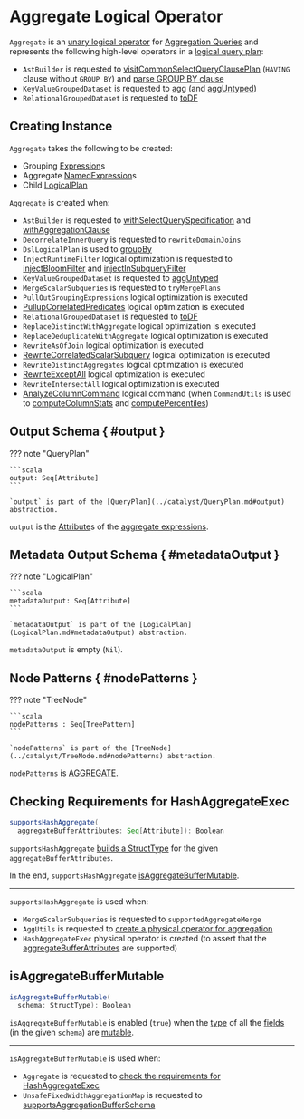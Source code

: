 # Aggregate Logical Operator

`Aggregate` is an [unary logical operator](LogicalPlan.md#UnaryNode) for [Aggregation Queries](../aggregations/index.md) and represents the following high-level operators in a [logical query plan](LogicalPlan.md):

* `AstBuilder` is requested to [visitCommonSelectQueryClausePlan](../sql/AstBuilder.md#visitCommonSelectQueryClausePlan) (`HAVING` clause without `GROUP BY`) and [parse GROUP BY clause](../sql/AstBuilder.md#withAggregationClause)
* `KeyValueGroupedDataset` is requested to [agg](../KeyValueGroupedDataset.md#agg) (and [aggUntyped](../KeyValueGroupedDataset.md#aggUntyped))
* `RelationalGroupedDataset` is requested to [toDF](../RelationalGroupedDataset.md#toDF)

## Creating Instance

`Aggregate` takes the following to be created:

* <span id="groupingExpressions"> Grouping [Expression](../expressions/Expression.md)s
* <span id="aggregateExpressions"> Aggregate [NamedExpression](../expressions/NamedExpression.md)s
* <span id="child"> Child [LogicalPlan](LogicalPlan.md)

`Aggregate` is created when:

* `AstBuilder` is requested to [withSelectQuerySpecification](../sql/AstBuilder.md#withSelectQuerySpecification) and [withAggregationClause](../sql/AstBuilder.md#withAggregationClause)
* `DecorrelateInnerQuery` is requested to `rewriteDomainJoins`
* `DslLogicalPlan` is used to [groupBy](../catalyst-dsl/DslLogicalPlan.md#groupBy)
* `InjectRuntimeFilter` logical optimization is requested to [injectBloomFilter](../logical-optimizations/InjectRuntimeFilter.md#injectBloomFilter) and [injectInSubqueryFilter](../logical-optimizations/InjectRuntimeFilter.md#injectInSubqueryFilter)
* `KeyValueGroupedDataset` is requested to [aggUntyped](../KeyValueGroupedDataset.md#aggUntyped)
* `MergeScalarSubqueries` is requested to `tryMergePlans`
* `PullOutGroupingExpressions` logical optimization is executed
* [PullupCorrelatedPredicates](../logical-optimizations/PullupCorrelatedPredicates.md) logical optimization is executed
* `RelationalGroupedDataset` is requested to [toDF](../RelationalGroupedDataset.md#toDF)
* `ReplaceDistinctWithAggregate` logical optimization is executed
* `ReplaceDeduplicateWithAggregate` logical optimization is executed
* `RewriteAsOfJoin` logical optimization is executed
* [RewriteCorrelatedScalarSubquery](../logical-optimizations/RewriteCorrelatedScalarSubquery.md) logical optimization is executed
* `RewriteDistinctAggregates` logical optimization is executed
* [RewriteExceptAll](../logical-optimizations/RewriteExceptAll.md) logical optimization is executed
* `RewriteIntersectAll` logical optimization is executed
* [AnalyzeColumnCommand](AnalyzeColumnCommand.md) logical command (when `CommandUtils` is used to [computeColumnStats](../CommandUtils.md#computeColumnStats) and [computePercentiles](../CommandUtils.md#computePercentiles))

## Output Schema { #output }

??? note "QueryPlan"

    ```scala
    output: Seq[Attribute]
    ```

    `output` is part of the [QueryPlan](../catalyst/QueryPlan.md#output) abstraction.

`output` is the [Attribute](../expressions/NamedExpression.md#toAttribute)s of the [aggregate expressions](#aggregateExpressions).

## Metadata Output Schema { #metadataOutput }

??? note "LogicalPlan"

    ```scala
    metadataOutput: Seq[Attribute]
    ```

    `metadataOutput` is part of the [LogicalPlan](LogicalPlan.md#metadataOutput) abstraction.

`metadataOutput` is empty (`Nil`).

## Node Patterns { #nodePatterns }

??? note "TreeNode"

    ```scala
    nodePatterns : Seq[TreePattern]
    ```

    `nodePatterns` is part of the [TreeNode](../catalyst/TreeNode.md#nodePatterns) abstraction.

`nodePatterns` is [AGGREGATE](../catalyst/TreePattern.md#AGGREGATE).

## <span id="supportsHashAggregate"> Checking Requirements for HashAggregateExec

```scala
supportsHashAggregate(
  aggregateBufferAttributes: Seq[Attribute]): Boolean
```

`supportsHashAggregate` [builds a StructType](../types/StructType.md#fromAttributes) for the given `aggregateBufferAttributes`.

In the end, `supportsHashAggregate` [isAggregateBufferMutable](#isAggregateBufferMutable).

---

`supportsHashAggregate` is used when:

* `MergeScalarSubqueries` is requested to `supportedAggregateMerge`
* `AggUtils` is requested to [create a physical operator for aggregation](../AggUtils.md#createAggregate)
* `HashAggregateExec` physical operator is created (to assert that the [aggregateBufferAttributes](../physical-operators/HashAggregateExec.md#aggregateBufferAttributes) are supported)

## <span id="isAggregateBufferMutable"> isAggregateBufferMutable

```scala
isAggregateBufferMutable(
  schema: StructType): Boolean
```

`isAggregateBufferMutable` is enabled (`true`) when the [type](../types/StructField.md#dataType) of all the [fields](../types/StructField.md) (in the given `schema`) are [mutable](../UnsafeRow.md#isMutable).

---

`isAggregateBufferMutable` is used when:

* `Aggregate` is requested to [check the requirements for HashAggregateExec](#supportsHashAggregate)
* `UnsafeFixedWidthAggregationMap` is requested to [supportsAggregationBufferSchema](../UnsafeFixedWidthAggregationMap.md#supportsAggregationBufferSchema)
